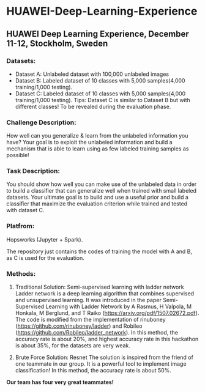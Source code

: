# HUAWEI-Deep-Learning-Experience
## HUAWEI Deep Learning Experience, December 11-12, Stockholm, Sweden

### Datasets: 
- Dataset A: Unlabeled dataset with 100,000 unlabeled images
- Dataset B: Labeled dataset of 10 classes with 5,000 samples(4,000 training/1,000 testing).
- Dataset C: Labeled dataset of 10 classes with 5,000 samples(4,000 training/1,000 testing).
Tips: Dataset C is similar to Dataset B but with different classes! To be revealed during the evaluation phase.

### Challenge Description: 
How well can you generalize & learn from the unlabeled information you have?
Your goal is to exploit the unlabeled information and build a mechanism that is able to learn using as few labeled training samples as possible!

### Task Description:
You should show how well you can make use of the unlabeled data in order to build a classifier that can generalize well when trained with small labeled datasets. Your ultimate goal is to build and use a useful prior and build a classifier that maximize the evaluation criterion while trained and tested with dataset C. 

### Platfrom:
Hopsworks (Jupyter + Spark).

The repository just contains the codes of training the model with A and B, as C is used for the evaluation.

### Methods: 
1. Traditional Solution: Semi-supervised learning with ladder network
Ladder network is a deep learning algorithm that combines supervised and unsupervised learning. It was introduced in the paper Semi-Supervised Learning with Ladder Network by A Rasmus, H Valpola, M Honkala, M Berglund, and T Raiko (https://arxiv.org/pdf/1507.02672.pdf). The code is modified from the implementation of rinuboney (https://github.com/rinuboney/ladder) and Robileo (https://github.com/Robileo/ladder_network). In this method, the accuracy rate is about 20%, and highest accuracy rate in this hackathon is about 35%, for the datasets are very weak.

2. Brute Force Solution: Resnet
The solution is inspired from the friend of one teammate in our group. It is a powerful tool to implement image classification! In this method, the accuracy rate is about 50%.

**Our team has four very great teammates!** 

